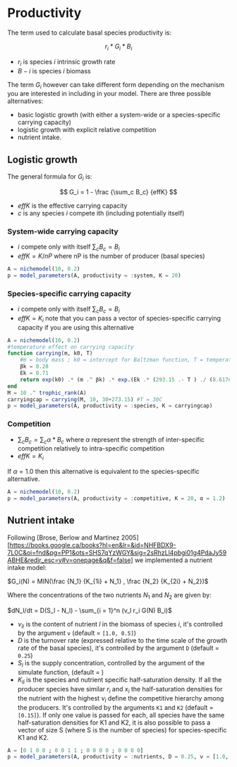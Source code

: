 # Productivity 

The term used to calculate basal species productivity is: 

$$
r_i * G_i * B_i
$$

- $r_i$ is species $i$ intrinsic growth rate 
- $B-i$ is species $i$ biomass

The term $G_i$ however can take different form depending on the mechanism you
are interested in including in your model. There are three possible
alternatives: 

- basic logistic growth (with either a system-wide or a species-specific carrying capacity)
- logistic growth with explicit relative competition 
- nutrient intake.

## Logistic growth

The general formula for $G_i$ is: 

$$
G_i = 1 - \frac {\sum_c B_c} {effK}
$$

- $effK$ is the effective carrying capacity 
- $c$ is any species $i$ compete ith (including potentially itself)

### System-wide carrying capacity 

- $i$ compete only with itself $\sum_c B_c = B_i$
- $effK = K/nP$ where nP is the number of producer (basal species)

```julia 
A = nichemodel(10, 0.2)
p = model_parameters(A, productivity = :system, K = 20)
``` 

### Species-specific carrying capacity 

- $i$ compete only with itself $\sum_c B_c = B_i$
- $effK = K_i$ note that you can pass a vector of species-specific carrying capacity if you are using this alternative

```julia 
A = nichemodel(10, 0.2)
#temperature effect on carrying capacity
function carrying(m, k0, T)
    #m = body mass ; k0 = intercept for Baltzman function, T = temperature (Kelvins)
    βk = 0.28
    Ek = 0.71
    return exp(k0) .* (m .^ βk) .* exp.(Ek .* (293.15 .- T ) ./ (8.617e-5 .* T .* 293.15))
end
M = 10 .^ trophic_rank(A)
carryingcap = carrying(M, 10, 30+273.15) #T = 30C
p = model_parameters(A, productivity = :species, K = carryingcap)
``` 

### Competition 

- $\sum_c B_c = \sum_c \alpha * B_c$ where $\alpha$ represent the strength of inter-specific competition relatively to intra-specific competition
- $effK = K_i$

If $\alpha = 1.0$ then this alternative is equivalent to the species-specific alternative. 

```julia 
A = nichemodel(10, 0.2)
p = model_parameters(A, productivity = :competitive, K = 20, α = 1.2)
``` 

## Nutrient intake 

Following [Brose, Berlow and Martinez 2005][https://books.google.ca/books?hl=en&lr=&id=NHFBDX9-7L0C&oi=fnd&pg=PP1&ots=SHS7qYzWGY&sig=2sRhzLl4pbgi01g4PdaJy59ABHE&redir_esc=y#v=onepage&q&f=false] we implemented a nutrient intake model: 

$G_i(N) = MIN(\frac {N_1} {K_{1i} + N_1} , \frac {N_2} {K_{2i} + N_2})$

Where the concentrations of the two nutrients $N_1$ and $N_2$ are given by: 

$dN_l/dt = D(S_l - N_l) - \sum_{i = 1}^n (ν_l r_i G(N) B_i)$

- $ν_{li}$ is the content of nutrient $l$ in the biomass of species $i$, it's controlled by the argument `ν` (default = `[1.0, 0.5]`)
- $D$ is the turnover rate (expressed relative to the time scale of the growth rate of the basal species), it's controlled by the argument `D` (default = `0.25`)
- $S_l$ is the supply concentration, controlled by the argument of the simulate function, (default = )
- $K_{li}$ is the species and nutrient specific half-saturation density. If  all the producer species have similar $r_i$ and $x_i$ the half-saturation densities for the nutrient with the highest $ν_{l}$ define the competitive hierarchy among the producers. It's controlled by the arguments `K1` and `K2` (default = `[0.15]`). If only one value is passed for each, all species have the same half-saturation densities for K1 and K2, it is also possible to pass a vector of size S (where S is the number of species) for species-specific K1 and K2. 

```julia
A = [0 1 0 0 ; 0 0 1 1 ; 0 0 0 0 ; 0 0 0 0]
p = model_parameters(A, productivity = :nutrients, D = 0.25, ν = [1.0, 0.7], K1 = [0.2], K2 = [0.15])
```